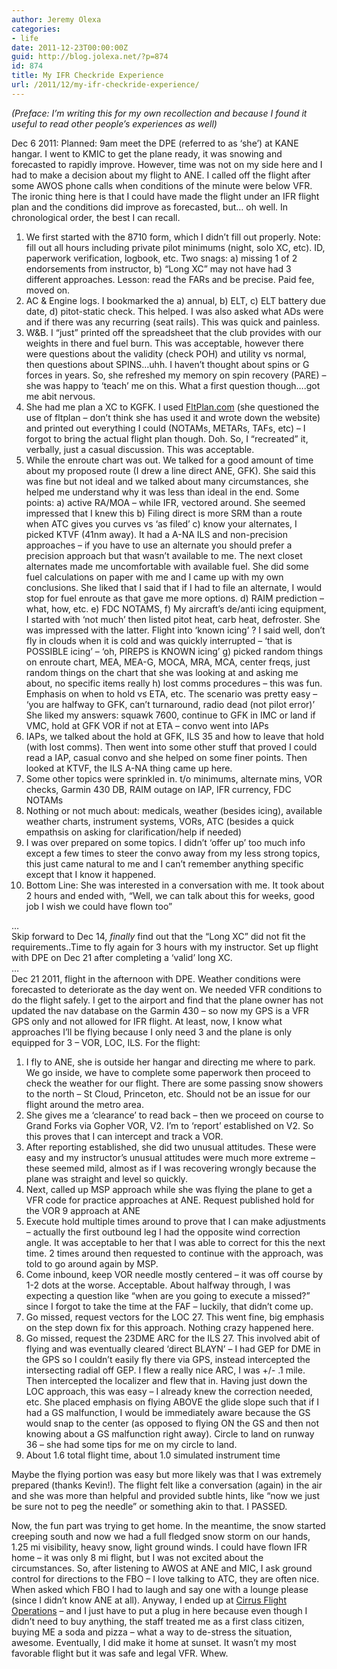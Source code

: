 ```yaml
---
author: Jeremy Olexa
categories:
- life
date: 2011-12-23T00:00:00Z
guid: http://blog.jolexa.net/?p=874
id: 874
title: My IFR Checkride Experience
url: /2011/12/my-ifr-checkride-experience/
---
```


*(Preface: I&#8217;m writing this for my own recollection and because I found it useful to read other people&#8217;s experiences as well)*

Dec 6 2011: Planned: 9am meet the DPE (referred to as &#8216;she&#8217;) at KANE hangar. I went to KMIC to get the plane ready, it was snowing and forecasted to rapidly improve. However, time was not on my side here and I had to make a decision about my flight to ANE. I called off the flight after some AWOS phone calls when conditions of the minute were below VFR. The ironic thing here is that I could have made the flight under an IFR flight plan and the conditions did improve as forecasted, but&#8230; oh well. In chronological order, the best I can recall.

  1. We first started with the 8710 form, which I didn&#8217;t fill out properly. Note: fill out all hours including private pilot minimums (night, solo XC, etc). ID, paperwork verification, logbook, etc. Two snags: a) missing 1 of 2 endorsements from instructor, b) &#8220;Long XC&#8221; may not have had 3 different approaches. Lesson: read the FARs and be precise. Paid fee, moved on.
  2. AC & Engine logs. I bookmarked the a) annual, b) ELT, c) ELT battery due date, d) pitot-static check. This helped. I was also asked what ADs were and if there was any recurring (seat rails). This was quick and painless.
  3. W&B. I &#8220;just&#8221; printed off the spreadsheet that the club provides with our weights in there and fuel burn. This was acceptable, however there were questions about the validity (check POH) and utility vs normal, then questions about SPINS&#8230;uhh. I haven&#8217;t thought about spins or G forces in years. So, she refreshed my memory on spin recovery (PARE) &#8211; she was happy to &#8216;teach&#8217; me on this. What a first question though&#8230;.got me abit nervous.
  4. She had me plan a XC to KGFK. I used [FltPlan.com][1] (she questioned the use of fltplan &#8211; don&#8217;t think she has used it and wrote down the website) and printed out everything I could (NOTAMs, METARs, TAFs, etc) &#8211; I forgot to bring the actual flight plan though. Doh. So, I &#8220;recreated&#8221; it, verbally, just a casual discussion. This was acceptable.
  5. While the enroute chart was out. We talked for a good amount of time about my proposed route (I drew a line direct ANE, GFK). She said this was fine but not ideal and we talked about many circumstances, she helped me understand why it was less than ideal in the end. Some points: a) active RA/MOA &#8211; while IFR, vectored around. She seemed impressed that I knew this b) Filing direct is more SRM than a route when ATC gives you curves vs &#8216;as filed&#8217; c) know your alternates, I picked KTVF (41nm away). It had a A-NA ILS and non-precision approaches &#8211; if you have to use an alternate you should prefer a precision approach but that wasn&#8217;t available to me. The next closet alternates made me uncomfortable with available fuel. She did some fuel calculations on paper with me and I came up with my own conclusions. She liked that I said that if I had to file an alternate, I would stop for fuel enroute as that gave me more options. d) RAIM prediction &#8211; what, how, etc. e) FDC NOTAMS, f) My aircraft&#8217;s de/anti icing equipment, I started with &#8216;not much&#8217; then listed pitot heat, carb heat, defroster. She was impressed with the latter. Flight into &#8216;known icing&#8217; ? I said well, don&#8217;t fly in clouds when it is cold and was quickly interrupted &#8211; &#8216;that is POSSIBLE icing&#8217; &#8211; &#8216;oh, PIREPS is KNOWN icing&#8217; g) picked random things on enroute chart, MEA, MEA-G, MOCA, MRA, MCA, center freqs, just random things on the chart that she was looking at and asking me about, no specific items really h) lost comms procedures &#8211; this was fun. Emphasis on when to hold vs ETA, etc. The scenario was pretty easy &#8211; &#8216;you are halfway to GFK, can&#8217;t turnaround, radio dead (not pilot error)&#8217; She liked my answers: squawk 7600, continue to GFK in IMC or land if VMC, hold at GFK VOR if not at ETA &#8211; convo went into IAPs
  6. IAPs, we talked about the hold at GFK, ILS 35 and how to leave that hold (with lost comms). Then went into some other stuff that proved I could read a IAP, casual convo and she helped on some finer points. Then looked at KTVF, the ILS A-NA thing came up here. 
  7. Some other topics were sprinkled in. t/o minimums, alternate mins, VOR checks, Garmin 430 DB, RAIM outage on IAP, IFR currency, FDC NOTAMs
  8. Nothing or not much about: medicals, weather (besides icing), available weather charts, instrument systems, VORs, ATC (besides a quick empathsis on asking for clarification/help if needed)
  9. I was over prepared on some topics. I didn&#8217;t &#8216;offer up&#8217; too much info except a few times to steer the convo away from my less strong topics, this just came natural to me and I can&#8217;t remember anything specific except that I know it happened.
 10. Bottom Line: She was interested in a conversation with me. It took about 2 hours and ended with, &#8220;Well, we can talk about this for weeks, good job I wish we could have flown too&#8221;

&#8230;  
Skip forward to Dec 14, *finally* find out that the &#8220;Long XC&#8221; did not fit the requirements..Time to fly again for 3 hours with my instructor. Set up flight with DPE on Dec 21 after completing a &#8216;valid&#8217; long XC.  
&#8230;  
Dec 21 2011, flight in the afternoon with DPE. Weather conditions were forecasted to deteriorate as the day went on. We needed VFR conditions to do the flight safely. I get to the airport and find that the plane owner has not updated the nav database on the Garmin 430 &#8211; so now my GPS is a VFR GPS only and not allowed for IFR flight. At least, now, I know what approaches I&#8217;ll be flying because I only need 3 and the plane is only equipped for 3 &#8211; VOR, LOC, ILS. For the flight:

  1. I fly to ANE, she is outside her hangar and directing me where to park. We go inside, we have to complete some paperwork then proceed to check the weather for our flight. There are some passing snow showers to the north &#8211; St Cloud, Princeton, etc. Should not be an issue for our flight around the metro area.
  2. She gives me a &#8216;clearance&#8217; to read back &#8211; then we proceed on course to Grand Forks via Gopher VOR, V2. I&#8217;m to &#8216;report&#8217; established on V2. So this proves that I can intercept and track a VOR.
  3. After reporting established, she did two unusual attitudes. These were easy and my instructor&#8217;s unusual attitudes were much more extreme &#8211; these seemed mild, almost as if I was recovering wrongly because the plane was straight and level so quickly.
  4. Next, called up MSP approach while she was flying the plane to get a VFR code for practice approaches at ANE. Request published hold for the VOR 9 approach at ANE
  5. Execute hold multiple times around to prove that I can make adjustments &#8211; actually the first outbound leg I had the opposite wind correction angle. It was acceptable to her that I was able to correct for this the next time. 2 times around then requested to continue with the approach, was told to go around again by MSP.
  6. Come inbound, keep VOR needle mostly centered &#8211; it was off course by 1-2 dots at the worse. Acceptable. About halfway through, I was expecting a question like &#8220;when are you going to execute a missed?&#8221; since I forgot to take the time at the FAF &#8211; luckily, that didn&#8217;t come up.
  7. Go missed, request vectors for the LOC 27. This went fine, big emphasis on the step down fix for this approach. Nothing crazy happened here.
  8. Go missed, request the 23DME ARC for the ILS 27. This involved abit of flying and was eventually cleared &#8216;direct BLAYN&#8217; &#8211; I had GEP for DME in the GPS so I couldn&#8217;t easily fly there via GPS, instead intercepted the intersecting radial off GEP. I flew a really nice ARC, I was +/- .1 mile. Then intercepted the localizer and flew that in. Having just down the LOC approach, this was easy &#8211; I already knew the correction needed, etc. She placed emphasis on flying ABOVE the glide slope such that if I had a GS malfunction, I would be immediately aware because the GS would snap to the center (as opposed to flying ON the GS and then not knowing about a GS malfunction right away). Circle to land on runway 36 &#8211; she had some tips for me on my circle to land.
  9. About 1.6 total flight time, about 1.0 simulated instrument time

Maybe the flying portion was easy but more likely was that I was extremely prepared (thanks Kevin!). The flight felt like a conversation (again) in the air and she was more than helpful and provided subtle hints, like &#8220;now we just be sure not to peg the needle&#8221; or something akin to that. I PASSED.

Now, the fun part was trying to get home. In the meantime, the snow started creeping south and now we had a full fledged snow storm on our hands, 1.25 mi visibility, heavy snow, light ground winds. I could have flown IFR home &#8211; it was only 8 mi flight, but I was not excited about the circumstances. So, after listening to AWOS at ANE and MIC, I ask ground control for directions to the FBO &#8211; I love talking to ATC, they are often nice. When asked which FBO I had to laugh and say one with a lounge please (since I didn&#8217;t know ANE at all). Anyway, I ended up at [Cirrus Flight Operations][2] &#8211; and I just have to put a plug in here because even though I didn&#8217;t need to buy anything, the staff treated me as a first class citizen, buying ME a soda and pizza &#8211; what a way to de-stress the situation, awesome. Eventually, I did make it home at sunset. It wasn&#8217;t my most favorable flight but it was safe and legal VFR. Whew.

 [1]: http://fltplan.com
 [2]: http://www.cirrusflight.com/